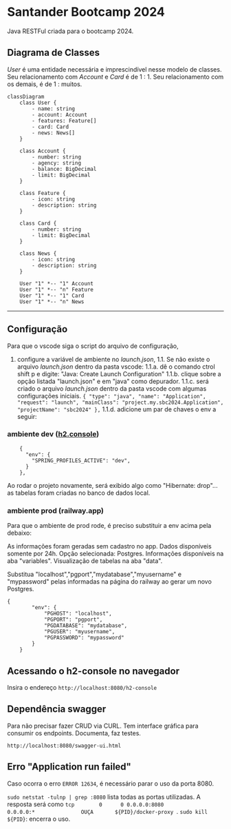 # Santander Bootcamp 2024

Java RESTFul criada para o bootcamp 2024.

## Diagrama de Classes

_User_ é uma entidade necessária e imprescindível nesse modelo de classes.
Seu relacionamento com _Account_ e _Card_ é de 1 : 1. Seu relacionamento com os demais, é de 1 : muitos.

```mermaid
classDiagram
    class User {
        - name: string
        - account: Account
        - features: Feature[]
        - card: Card
        - news: News[]
    }

    class Account {
        - number: string
        - agency: string
        - balance: BigDecimal
        - limit: BigDecimal
    }

    class Feature {
        - icon: string
        - description: string
    }

    class Card {
        - number: string
        - limit: BigDecimal
    }

    class News {
        - icon: string
        - description: string
    }

    User "1" *-- "1" Account
    User "1" *-- "n" Feature
    User "1" *-- "1" Card
    User "1" *-- "n" News
```

---

## Configuração

Para que o vscode siga o script do arquivo de configuração, 
1. configure a variável de ambiente no _launch.json_, 
    1.1. Se não existe o arquivo _launch.json_ dentro da pasta vscode:
        1.1.a. dê o comando ctrol shift p e digite: "Java: Create Launch Configuration"
        1.1.b. clique sobre a opção listada "launch.json" e em "java" como depurador.
        1.1.c. será criado o arquivo _launch.json_ dentro da pasta vscode com algumas configurações iniciais.
        ```
        {
            "type": "java",
            "name": "Application",
            "request": "launch",
            "mainClass": "project.my.sbc2024.Application",
            "projectName": "sbc2024"
         },
        ```
        1.1.d. adicione um par de chaves o env a seguir:

### ambiente dev ([h2.console](http://localhost:8080/h2-console))

```
    {
      "env": {
        "SPRING_PROFILES_ACTIVE": "dev",
      }
    },
```
Ao rodar o projeto novamente, será exibido algo como "Hibernate: drop"... as tabelas foram criadas no banco de dados local.

### ambiente prod (railway.app)

Para que o ambiente de prod rode, é preciso substituir a env acima pela debaixo:

As informações foram geradas sem cadastro no app. Dados disponíveis somente por 24h.
Opção selecionada: Postgres.
Informações disponíveis na aba "variables".
Visualização de tabelas na aba "data".

Substitua "localhost","pgport","mydatabase","myusername" e "mypassword" pelas informadas na página do railway ao gerar um novo Postgres.

```
{
        "env": {
            "PGHOST": "localhost",
            "PGPORT": "pgport",
            "PGDATABASE": "mydatabase",
            "PGUSER": "myusername",
            "PGPASSWORD": "mypassword"
        }
    }
```

## Acessando o h2-console no navegador

Insira o endereço `http://localhost:8080/h2-console`

## Dependência swagger

Para não precisar fazer CRUD via CURL. Tem interface gráfica para consumir os endpoints. Documenta, faz testes.

`http://localhost:8080/swagger-ui.html`

## Erro "Application run failed"

Caso ocorra o erro `ERROR 12634`, é necessário parar o uso da porta 8080.

`sudo netstat -tulnp | grep :8080` lista todas as portas utilizadas. A resposta será como `tcp        0      0 0.0.0.0:8080            0.0.0.0:*               OUÇA       ${PID}/docker-proxy `.
`sudo kill ${PID}`: encerra o uso.
